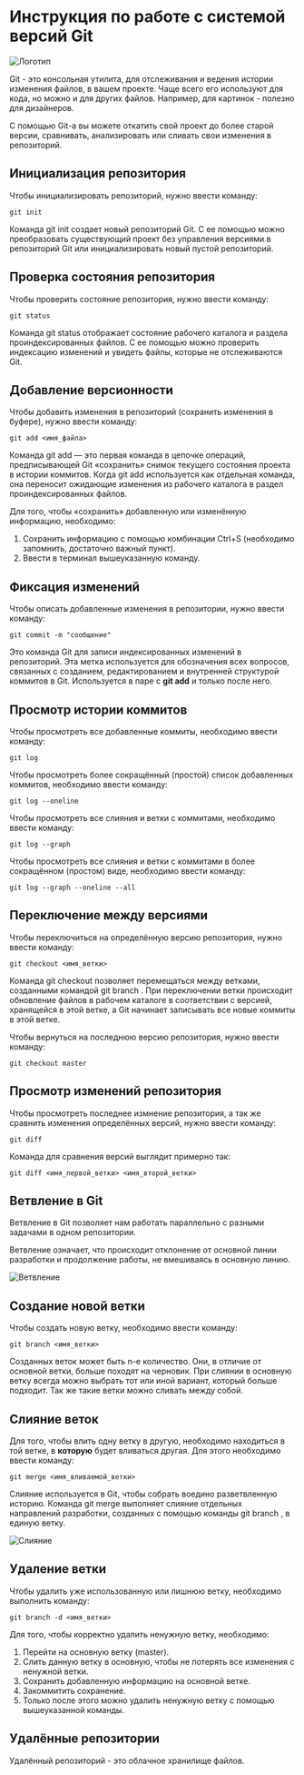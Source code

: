 # **Инструкция по работе с системой версий Git**

![Логотип](git.jpg)

Git - это консольная утилита, для отслеживания и ведения истории изменения файлов, в вашем проекте. Чаще всего его используют для кода, но можно и для других файлов. Например, для картинок - полезно для дизайнеров.

С помощью Git-a вы можете откатить свой проект до более старой версии, сравнивать, анализировать или сливать свои изменения в репозиторий.

## Инициализация репозитория

Чтобы инициализировать репозиторий, нужно ввести команду:

    git init

Команда git init создает новый репозиторий Git. С ее помощью можно преобразовать существующий проект без управления версиями в репозиторий Git или инициализировать новый пустой репозиторий.

## Проверка состояния репозитория

Чтобы проверить состояние репозитория, нужно ввести команду:

    git status

Команда git status отображает состояние рабочего каталога и раздела проиндексированных файлов. С ее помощью можно проверить индексацию изменений и увидеть файлы, которые не отслеживаются Git. 

## Добавление версионности 

Чтобы добавить изменения в репозиторий (сохранить изменения в буфере), нужно ввести команду:

    git add <имя_файла>

Команда git add — это первая команда в цепочке операций, предписывающей Git «сохранить» снимок текущего состояния проекта в истории коммитов. Когда git add используется как отдельная команда, она переносит ожидающие изменения из рабочего каталога в раздел проиндексированных файлов.

Для того, чтобы «сохранить» добавленную или изменённую информацию, необходимо:

1. Сохранить информацию с помощью комбинации Ctrl+S (необходимо запомнить, достаточно важный пункт).
2. Ввести в терминал вышеуказанную команду.

## Фиксация изменений

Чтобы описать добавленные изменения в репозитории, нужно ввести команду:

    git commit -m "сообщение"

Это команда Git для записи индексированных изменений в репозиторий. Эта метка используется для обозначения всех вопросов, связанных с созданием, редактированием и внутренней структурой коммитов в Git.
Используется в паре с **git add** и только после него.

## Просмотр истории коммитов

Чтобы просмотреть все добавленные коммиты, необходимо ввести команду:

    git log

Чтобы просмотреть более сокращённый (простой) список добавленных коммитов, необходимо ввести команду:

    git log --oneline

Чтобы просмотреть все слияния и ветки с коммитами, необходимо ввести команду:

    git log --graph

Чтобы просмотреть все слияния и ветки с коммитами в более сокращённом (простом) виде, необходимо ввести команду:

    git log --graph --oneline --all
    
## Переключение между версиями

Чтобы переключиться на определённую версию репозитория, нужно ввести команду:

    git checkout <имя_ветки>

Команда git checkout позволяет перемещаться между ветками, созданными командой git branch . При переключении ветки происходит обновление файлов в рабочем каталоге в соответствии с версией, хранящейся в этой ветке, а Git начинает записывать все новые коммиты в этой ветке.

Чтобы вернуться на последнюю версию репозитория, нужно ввести команду:

    git checkout master
    
## Просмотр изменений репозитория

Чтобы просмотреть последнее измнение репозитория, а так же сравнить изменения определённых версий, нужно ввести команду:

    git diff

Команда для сравнения версий выглядит примерно так:

    git diff <имя_первой_ветки> <имя_второй_ветки>

## Ветвление в Git

Ветвление в Git позволяет нам работать параллельно с разными задачами в одном репозитории.

Ветвление означает, что происходит отклонение от основной линии разработки и продолжение работы, не вмешиваясь в основную линию.

![Ветвление](git1.png)

## Создание новой ветки

Чтобы создать новую ветку, необходимо ввести команду:

    git branch <имя_ветки>

Созданных веток может быть n-е количество. Они, в отличие от основной ветки, больше походят на черновик. При слиянии в основную ветку всегда можно выбрать тот или иной вариант, который больше подходит.
Так же такие ветки можно сливать между собой.

## Слияние веток

Для того, чтобы влить одну ветку в другую, необходимо находиться в той ветке, в **которую** будет вливаться другая. Для этого необходимо ввести команду:

    git merge <имя_вливаемой_ветки>

Слияние используется в Git, чтобы собрать воедино разветвленную историю. Команда git merge выполняет слияние отдельных направлений разработки, созданных с помощью команды git branch , в единую ветку. 

![Слияние](git3.png)

## Удаление ветки

Чтобы удалить уже использованную или лишнюю ветку, необходимо выполнить команду:

    git branch -d <имя_ветки>

Для того, чтобы корректно удалить ненужную ветку, необходимо:

1. Перейти на основную ветку (master).
2. Слить данную ветку в основную, чтобы не потерять все изменения с ненужной ветки.
3. Сохранить добавленную информацию на основной ветке.
4. Закоммитить сохранение.
5. Только после этого можно удалить ненужную ветку с помощью вышеуказанной команды.

## Удалённые репозитории

Удалённый репозиторий - это облачное хранилище файлов.